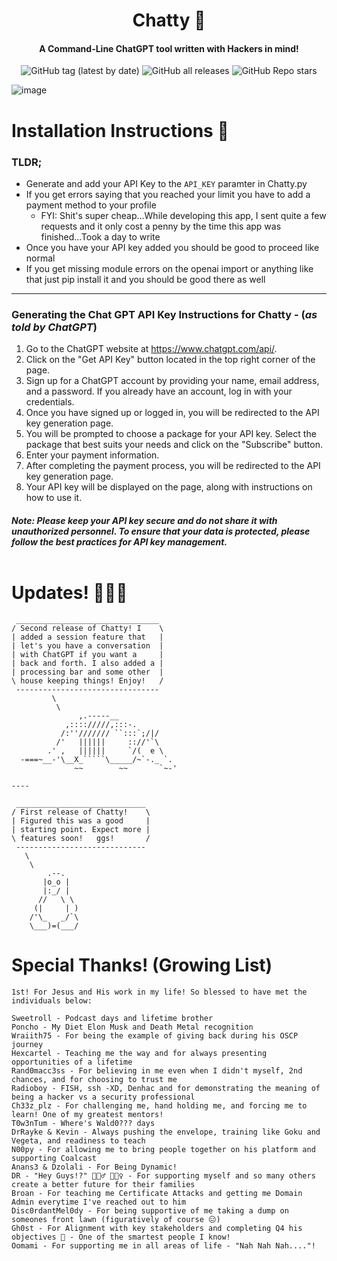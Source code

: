 <h1 align="center"> Chatty 🤖 </h1>


<h4 align="center">A Command-Line ChatGPT tool written with Hackers in mind!</h4>

<p align="center">
<img alt="GitHub tag (latest by date)" src="https://img.shields.io/github/v/tag/clutchisback1/chatty?color=gold&label=Version&logo=V&logoColor=gold&style=for-the-badge">
<img alt="GitHub all releases" src="https://img.shields.io/github/downloads/clutchisback1/chatty/total?color=blue&style=for-the-badge">
<img alt="GitHub Repo stars" src="https://img.shields.io/github/stars/clutchisback1/chatty?color=orange&label=stars%21&style=for-the-badge">
</p>


![image](https://user-images.githubusercontent.com/6752796/236636544-fb304fe0-71ed-4b63-8241-822791c38899.png)


# Installation Instructions 📝


### TLDR;

* Generate and add your API Key to the `API_KEY` paramter in Chatty.py
* If you get errors saying that you reached your limit you have to add a payment method to your profile
  * FYI: Shit's super cheap...While developing this app, I sent quite a few requests and it only cost a penny by the time this app was finished...Took a day to write
* Once you have your API key added you should be good to proceed like normal
* If you get missing module errors on the openai import or anything like that just pip install it and you should be good there as well

---

### Generating the Chat GPT API Key Instructions for Chatty - (*as told by ChatGPT*) 

1. Go to the ChatGPT website at https://www.chatgpt.com/api/.
2. Click on the "Get API Key" button located in the top right corner of the page.
3. Sign up for a ChatGPT account by providing your name, email address, and a password. If you already have an account, log in with your credentials.
4. Once you have signed up or logged in, you will be redirected to the API key generation page.
5. You will be prompted to choose a package for your API key. Select the package that best suits your needs and click on the "Subscribe" button.
6. Enter your payment information.
7. After completing the payment process, you will be redirected to the API key generation page.
8. Your API key will be displayed on the page, along with instructions on how to use it.

#### *Note: Please keep your API key secure and do not share it with unauthorized personnel. To ensure that your data is protected, please follow the best practices for API key management.* <br><br>



# Updates! 👨🏽‍💻


```
 ________________________________
/ Second release of Chatty! I    \
| added a session feature that   |
| let's you have a conversation  |
| with ChatGPT if you want a     |
| back and forth. I also added a |
| processing bar and some other  |
\ house keeping things! Enjoy!   /
 --------------------------------
         \
          \
               ,.-----__
            ,:::://///,:::-.
           /:''/////// ``:::`;/|/
          /'   ||||||     :://'`\
        .' ,   ||||||     `/(  e \
  -===~__-'\__X_`````\_____/~`-._ `.
              ~~        ~~       `~-'

----

 _____________________________
/ First release of Chatty!    \
| Figured this was a good     |
| starting point. Expect more |
\ features soon!   ggs!       /
 -----------------------------
   \
    \
        .--.
       |o_o |
       |:_/ |
      //   \ \
     (|     | )
    /'\_   _/`\
    \___)=(___/

```



# Special Thanks! (Growing List)

```
1st! For Jesus and His work in my life! So blessed to have met the individuals below:

Sweetroll - Podcast days and lifetime brother
Poncho - My Diet Elon Musk and Death Metal recognition 
Wraiith75 - For being the example of giving back during his OSCP journey 
Hexcartel - Teaching me the way and for always presenting opportunities of a lifetime
Rand0macc3ss - For believing in me even when I didn't myself, 2nd chances, and for choosing to trust me 
Radioboy - FISH, ssh -XD, Denhac and for demonstrating the meaning of being a hacker vs a security professional
Ch33z_plz - For challenging me, hand holding me, and forcing me to learn! One of my greatest mentors!
T0w3nTum - Where's Wald0??? days
DrRayke & Kevin - Always pushing the envelope, training like Goku and Vegeta, and readiness to teach
N00py - For allowing me to bring people together on his platform and supporting Coalcast
Anans3 & Dzolali - For Being Dynamic!
DR - "Hey Guys!?" 💁🏼‍♂️ 💁🏼‍♀️ - For supporting myself and so many others create a better future for their families
Broan - For teaching me Certificate Attacks and getting me Domain Admin everytime I've reached out to him
Disc0rdantMel0dy - For being supportive of me taking a dump on someones front lawn (figuratively of course 😑)
Gh0st - For Alignment with key stakeholders and completing Q4 his objectives 🤣 - One of the smartest people I know!
Oomami - For supporting me in all areas of life - "Nah Nah Nah...."!
```
